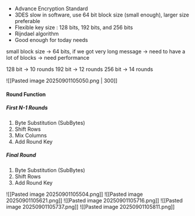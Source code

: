 - Advance Encryption Standard
- 3DES slow in software, use 64 bit block size (small enough), larger size preferable
- Flexible key size : 128 bits, 192 bits, and 256 bits
- Rijndael algorithm
- Good enough for today needs

small block size -> 64 bits, if we got very long message -> need to have a lot of blocks -> need performance

128 bit -> 10 rounds
192 bit -> 12 rounds
256 bit -> 14 rounds

![[Pasted image 20250901105050.png | 300]]

#### Round Function

##### First N-1 Rounds
1. Byte Substitution (SubBytes)
2. Shift Rows
3. Mix Columns
4. Add Round Key

##### Final Round
1. Byte Substitution (SubBytes)
2. Shift Rows
3. Add Round Key

![[Pasted image 20250901105504.png]]
![[Pasted image 20250901105621.png]]
![[Pasted image 20250901105716.png]]
![[Pasted image 20250901105737.png]]
![[Pasted image 20250901105811.png]]